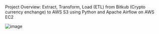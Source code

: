 Project Overview: Extract, Transform, Load (ETL) from Bitkub (Crypto currency enchange) to AWS S3 using Python and Apache Airflow on AWS EC2

![image](https://github.com/march250602/Airflow_Bitkub_AWS_EC2-S3/assets/68798300/5c2f8081-3316-4946-948e-d392778ca526)
